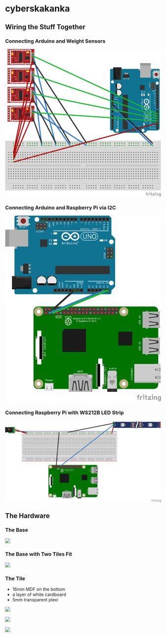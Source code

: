 # cyberskakanka

## Wiring the Stuff Together

### Connecting Arduino and Weight Sensors

![](img/Arduino-Weighto_bb.png)

### Connecting Arduino and Raspberry Pi via I2C

![](img/Arduino-RPi-I2C_bb.png)

### Connecting Raspberry Pi with WS212B LED Strip

![](img/RPi-LED_bb.png)

## The Hardware

### The Base

![](img/baza.jpg)

### The Base with Two Tiles Fit

![](img/baza2.jpg)

### The Tile

- 16mm MDF on the bottom
- a layer of white cardboard
- 5mm transparent plexi

![](img/mdf.jpg)

![](img/mdf_4katy.jpg)

![](img/mdf_rzut.jpg)
